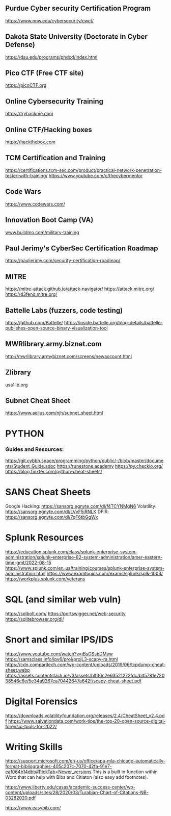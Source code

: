 ## Purdue Cyber security Certification Program
https://www.pnw.edu/cybersecurity/cwct/

## Dakota State University (Doctorate in Cyber Defense)
https://dsu.edu/programs/phdcd/index.html

## Pico CTF (Free CTF site)
https://picoCTF.org

## Online Cybersecurity Training
https://tryhackme.com 

## Online CTF/Hacking boxes
https://hackthebox.com 

## TCM Certification and Training
https://certifications.tcm-sec.com/product/practical-network-penetration-tester-with-training/ 
https://www.youtube.com/c/thecybermentor 

## Code Wars
https://www.codewars.com/

## Innovation Boot Camp (VA)
www.buildmo.com/military-training

## Paul Jerimy's CyberSec Certification Roadmap
https://pauljerimy.com/security-certification-roadmap/

## MITRE
https://mitre-attack.github.io/attack-navigator/
https://attack.mitre.org/
https://d3fend.mitre.org/

## Battelle Labs (fuzzers, code testing)
https://github.com/Battelle/
https://inside.battelle.org/blog-details/battelle-publishes-open-source-binary-visualization-tool 


## MWRlibrary.army.biznet.com
http://mwrlibrary.armybiznet.com/screens/newaccount.html

## Zlibrary
usa1lib.org 

## Subnet Cheat Sheet
https://www.aelius.com/njh/subnet_sheet.html

#
# PYTHON
### Guides and Resources:
https://git.cybbh.space/programming/python/public/-/blob/master/documents/Student_Guide.adoc
https://runestone.academy
https://py.checkio.org/
https://blog.finxter.com/python-cheat-sheets/
# 


#
# SANS Cheat Sheets
Google Hacking: https://sansorg.egnyte.com/dl/f4TCYNMgN6
Volatility: https://sansorg.egnyte.com/dl/LVvF5jRNLK
DFIR: https://sansorg.egnyte.com/dl/7qF6tbGgWx
#


# Splunk Resources
https://education.splunk.com/class/splunk-enterprise-system-administration/splunk-enterprise-82-system-administration/amer-eastern-time-gmt/2022-08-15
https://www.splunk.com/en_us/training/courses/splunk-enterprise-system-administration.html
https://www.examtopics.com/exams/splunk/splk-1003/
https://workplus.splunk.com/veterans
#

# SQL (and similar web vuln)
https://sqlbolt.com/
https://portswigger.net/web-security
https://sqlitebrowser.org/dl/
#


# Snort and similar IPS/IDS
https://www.youtube.com/watch?v=iBsGSsbDMyw
https://samsclass.info/ipv6/proj/projL3-scapy-ra.html
https://cdn.comparitech.com/wp-content/uploads/2019/06/tcpdump-cheat-sheet.webp
https://assets.contentstack.io/v3/assets/blt36c2e63521272fdc/blt5781e72038546c6e/5e34a9267ca70442647a642f/scapy-cheat-sheet.pdf


#

# Digital Forensics
https://downloads.volatilityfoundation.org/releases/2.4/CheatSheet_v2.4.pdf
https://www.salvationdata.com/work-tips/the-top-20-open-source-digital-forensic-tools-for-2022/ 
#




# Writing Skills
https://support.microsoft.com/en-us/office/apa-mla-chicago-automatically-format-bibliographies-405c207c-7070-42fa-91e7-eaf064b14dbb#PickTab=Newer_versions
This is a built in function within  Word that can help with Bibs and Citiaton (also easy add footnotes). 

https://www.liberty.edu/casas/academic-success-center/wp-content/uploads/sites/28/2020/03/Turabian-Chart-of-Citations-NB-03282020.pdf

https://www.easybib.com/
